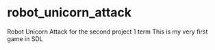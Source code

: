 # robot_unicorn_attack
Robot Unicorn Attack for the second project 1 term
This is my very first game in SDL
